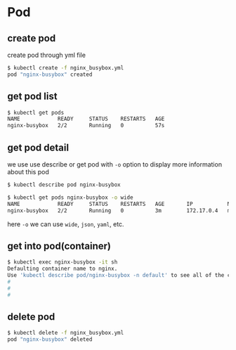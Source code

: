 # Pod 

## create pod

create pod through yml file

```bash
$ kubectl create -f nginx_busybox.yml
pod "nginx-busybox" created
```

## get pod list

```bash
$ kubectl get pods
NAME            READY     STATUS    RESTARTS   AGE
nginx-busybox   2/2       Running   0          57s
```

## get pod detail

we use use describe or get pod with `-o` option to display more information about this pod

```bash
$ kubectl describe pod nginx-busybox
```

```bash
$ kubectl get pods nginx-busybox -o wide
NAME            READY     STATUS    RESTARTS   AGE       IP           NODE
nginx-busybox   2/2       Running   0          3m        172.17.0.4   minikube
```

here `-o` we can use `wide`, `json`, `yaml`, etc.

## get into pod(container)

```bash
$ kubectl exec nginx-busybox -it sh
Defaulting container name to nginx.
Use 'kubectl describe pod/nginx-busybox -n default' to see all of the containers in this pod.
#
#
#
```

## delete pod

```bash
$ kubectl delete -f nginx_busybox.yml
pod "nginx-busybox" deleted
```
